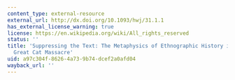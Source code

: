 ```yaml
---
content_type: external-resource
external_url: http://dx.doi.org/10.1093/hwj/31.1.1
has_external_license_warning: true
license: https://en.wikipedia.org/wiki/All_rights_reserved
status: ''
title: 'Suppressing the Text: The Metaphysics of Ethnographic History in Darnton''s
  Great Cat Massacre'
uid: a97c304f-8626-4a73-9b74-dcef2a0afd04
wayback_url: ''
---
```


